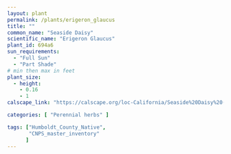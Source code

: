 ```yaml
---
layout: plant                                                              
permalink: /plants/erigeron_glaucus
title: ""
common_name: "Seaside Daisy"
scientific_name: "Erigeron Glaucus"
plant_id: 694a6
sun_requirements:
  - "Full Sun"
  - "Part Shade"
# min then max in feet
plant_size:
  - height: 
    - 0.16
    - 1
calscape_link: "https://calscape.org/loc-California/Seaside%20Daisy%20(Erigeron%20glaucus)"

categories: [ "Perennial herbs" ]

tags: ["Humboldt_County_Native",
       "CNPS_master_inventory"
      ]
---
```



